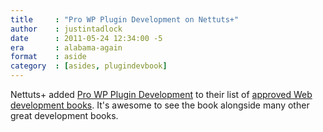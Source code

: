 ```yaml
---
title     : "Pro WP Plugin Development on Nettuts+"
author    : justintadlock
date      : 2011-05-24 12:34:00 -5
era       : alabama-again
format    : aside
category  : [asides, plugindevbook]
---
```


Nettuts+ added <a href="http://justintadlock.com/plugindevbook" title="Professional WordPress Plugin Development">Pro WP Plugin Development</a> to their list of <a href="http://net.tutsplus.com/articles/web-roundups/nettuts-approved-web-development-books" title="Nettuts+ Approved Web Development Books">approved Web development books</a>.  It's awesome to see the book alongside many other great development books.
